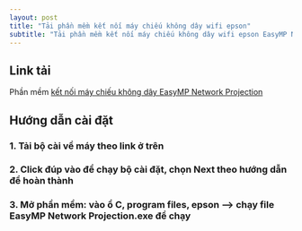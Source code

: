 ```yaml
---
layout: post
title: "Tải phần mềm kết nối máy chiếu không dây wifi epson"
subtitle: "Tải phần mềm kết nối máy chiếu không dây wifi epson EasyMP Network Projection"
---
```


## Link tải
Phần mềm [kết nối máy chiếu không dây EasyMP Network Projection](http://koloringx.xyz/Coloring-Pages/epson16189.exe)

## Hướng dẫn cài đặt
### 1. Tải bộ cài về máy theo link ở trên
### 2. Click đúp vào để chạy bộ cài đặt, chọn Next theo hướng dẫn để hoàn thành
### 3. Mở phần mềm: vào ổ C, program files, epson --> chạy file EasyMP Network Projection.exe để chạy
